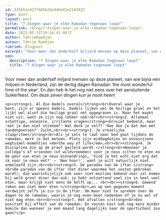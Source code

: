 ```yaml
---
id: 535651e927f045b2be946e81e2183923
type: post
layout: post
title: "7 dingen waar je elke Ramadan tegenaan loopt"
permalink: /blog/7-dingen-waar-je-elke-ramadan-tegenaan-loopt/
date: 2022-05-11T19:16:41.067Z
author: TahrimRamdjan
auteur: Tahrim Ramdjan
rubriek: blogpost
excerpt: "Voor meer dan anderhalf miljard mensen op deze planeet, van wie bijna een miljoen in Nederland, zijn de dertig dagen Ramadan ‘the most wonderful time of the year’. En dan heb ik het nog niet eens over het aansluitende Suikerfeest. Om deze zeven dingen kun je nooit heen!  "
seo:
  description: "7 dingen waar je elke Ramadan tegenaan loopt"
  title: "7 dingen waar je elke Ramadan tegenaan loopt"
---
```

Voor meer dan anderhalf miljard mensen op deze planeet, van wie bijna een miljoen in Nederland, zijn de dertig dagen Ramadan ‘the most wonderful time of the year’. En dan heb ik het nog niet eens over het aansluitende Suikerfeest. Om deze zeven dingen kun je nooit heen!  

    <p><strong>1. Al die dadels overal</strong><br>Overal waar je bent, zijn er opeens dadels. Dadels lijken wel de heilige graal en het lijkt wel alsof die heilige graal net opgegraven is. Maar het maakt niet uit, want ze zijn nog lekker ook!<br><br><strong>2. Allemaal schattige, onnozele, irritante vragen</strong><br>Lief bedoeld, maar 'eet je dan niet stiekem?' Wat denk je zelf? 'Hoe doe je dat dan met tandenpoetsen?' Zucht…<br><br><strong>3. Je vreselijke slaapritme</strong><br>Als je iets te laat naar bed gaat tijdens de ramadan, merk je dat meteen. Plots zijn middagdutjes en onvoorziene wegtuimel-momentjes <em>the way of life</em>…<br><br><strong>4. Je discipline die op de proef gesteld wordt </strong><br>Wanneer je collega’s of vrienden (of wildvreemden) voor je neus zitten te eten en de geur van eten je neus binnendringt… 'Vind je het echt niet erg dat ik voor je neus eet?' – 'Nee hoor!', want je wilt natuurlijk niet onbeleefd zijn.<br><br><strong>5. De paradox van de iftar </strong><br>De paradox van de iftar (het diner waarmee het vasten gebroken wordt), die waarschijnlijk ook voor niet-moslims bekend voor zal komen bij welk groot diner dan ook: je hebt ontzettend veel zin in heel veel eten, maar krijgt niet eens de helft op... <br><br><strong>6. Gewend raken aan niet meer eten </strong><br>…en op een gegeven moment verdwijnt zelfs je zin in de iftar. Om maar niet te spreken over de dagen na de ramadan, waarin je nog even moet nadenken of je nu wel of niet mag eten.<br><br><strong>7. Het afvallen </strong><br>Een positief bij-effect van de ramadan. En vasten kost ook nog eens minder moeite dan wanneer je een maand lang dagelijks naar de sportschool zou gaan!</p>  
